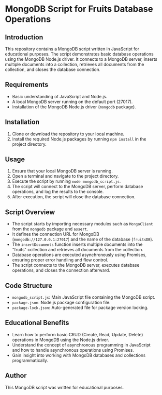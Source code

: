 # MongoDB Script for Fruits Database Operations

## Introduction
This repository contains a MongoDB script written in JavaScript for educational purposes. The script demonstrates basic database operations using the MongoDB Node.js driver. It connects to a MongoDB server, inserts multiple documents into a collection, retrieves all documents from the collection, and closes the database connection.

## Requirements
- Basic understanding of JavaScript and Node.js.
- A local MongoDB server running on the default port (27017).
- Installation of the MongoDB Node.js driver (`mongodb` package).

## Installation
1. Clone or download the repository to your local machine.
2. Install the required Node.js packages by running `npm install` in the project directory.

## Usage
1. Ensure that your local MongoDB server is running.
2. Open a terminal and navigate to the project directory.
3. Execute the script by running `node mongodb_script.js`.
4. The script will connect to the MongoDB server, perform database operations, and log the results to the console.
5. After execution, the script will close the database connection.

## Script Overview
- The script starts by importing necessary modules such as `MongoClient` from the `mongodb` package and `assert`.
- It defines the connection URL for MongoDB (`mongodb://127.0.0.1:27017`) and the name of the database (`fruitsDB`).
- The `insertDocuments` function inserts multiple documents into the "fruits" collection and retrieves all documents from the collection.
- Database operations are executed asynchronously using Promises, ensuring proper error handling and flow control.
- The script connects to the MongoDB server, executes database operations, and closes the connection afterward.

## Code Structure
- `mongodb_script.js`: Main JavaScript file containing the MongoDB script.
- `package.json`: Node.js package configuration file.
- `package-lock.json`: Auto-generated file for package version locking.

## Educational Benefits
- Learn how to perform basic CRUD (Create, Read, Update, Delete) operations in MongoDB using the Node.js driver.
- Understand the concept of asynchronous programming in JavaScript and how to handle asynchronous operations using Promises.
- Gain insight into working with MongoDB databases and collections programmatically.

## Author
This MongoDB script was written for educational purposes.
